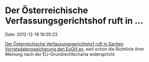 Der Österreichische Verfassungsgerichtshof ruft in \...
=======================================================

Date: 2012-12-18 16:05:23

[Der Österreichische Verfassungsgerichtshof ruft in Sachen
Vorratsdatenspeicherung den EuGH an](http://www.heise.de/-1771183), weil
schon die Richtlinie ihrer Meinung nach der EU-Grundrechtecharta
widerspricht.

